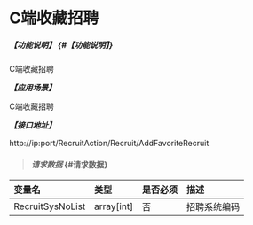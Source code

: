 # C端收藏招聘
##### _【功能说明】_ {#【功能说明】}
C端收藏招聘


_**【应用场景】**_

C端收藏招聘


_**【接口地址】**_

http://ip:port/RecruitAction/Recruit/AddFavoriteRecruit


> #### _请求数据_ {#请求数据}

| 变量名 | 类型 | 是否必须 | 描述 |
| :--- | :--- | :--- | :--- |
| RecruitSysNoList |array[int] | 否 | 招聘系统编码|















